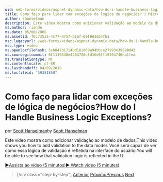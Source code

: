 ```yaml
---
uid: web-forms/videos/aspnet-dynamic-data/how-do-i-handle-business-logic-exceptions
title: Como faço para lidar com exceções de lógica de negócios? | Microsoft Docs
author: shanselman
description: Este vídeo mostra como adicionar validação ao modelo de dados. Você será capaz de ver como essa lógica de validação é refletida na interface do usuário.
ms.author: riande
ms.date: 05/08/2008
ms.assetid: f6c73522-4c77-4757-b1af-69f9d1db4fb1
msc.legacyurl: /web-forms/videos/aspnet-dynamic-data/how-do-i-handle-business-logic-exceptions
msc.type: video
ms.openlocfilehash: 5eb84731714bd181d69a94bbce27993439288d42
ms.sourcegitcommit: 0f1119340e4464720cfd16d0ff15764746ea1fea
ms.translationtype: MT
ms.contentlocale: pt-BR
ms.lasthandoff: 04/09/2019
ms.locfileid: "59381868"
---
```

# <a name="how-do-i-handle-business-logic-exceptions"></a><span data-ttu-id="bdda9-105">Como faço para lidar com exceções de lógica de negócios?</span><span class="sxs-lookup"><span data-stu-id="bdda9-105">How do I Handle Business Logic Exceptions?</span></span>

<span data-ttu-id="bdda9-106">por [Scott Hanselman](https://github.com/shanselman)</span><span class="sxs-lookup"><span data-stu-id="bdda9-106">by [Scott Hanselman](https://github.com/shanselman)</span></span>

<span data-ttu-id="bdda9-107">Este vídeo mostra como adicionar validação ao modelo de dados.</span><span class="sxs-lookup"><span data-stu-id="bdda9-107">This video shows you how to add validation to the data model.</span></span> <span data-ttu-id="bdda9-108">Você será capaz de ver como essa lógica de validação é refletida na interface do usuário.</span><span class="sxs-lookup"><span data-stu-id="bdda9-108">You will be able to see how that validation logic is reflected in the UI.</span></span>

[<span data-ttu-id="bdda9-109">&#9654;Assista ao vídeo (5 minutos)</span><span class="sxs-lookup"><span data-stu-id="bdda9-109">&#9654; Watch video (5 minutes)</span></span>](https://channel9.msdn.com/Blogs/ASP-NET-Site-Videos/how-do-i-handle-business-logic-exceptions)

> [!div class="step-by-step"]
> <span data-ttu-id="bdda9-110">[Anterior](how-do-i-change-how-my-fields-render.md)
> [Próximo](how-do-i-make-custom-pages.md)</span><span class="sxs-lookup"><span data-stu-id="bdda9-110">[Previous](how-do-i-change-how-my-fields-render.md)
[Next](how-do-i-make-custom-pages.md)</span></span>
